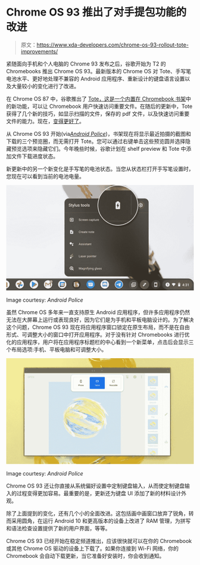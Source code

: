 # Chrome OS 93 推出了对手提包功能的改进

> 原文：<https://www.xda-developers.com/chrome-os-93-rollout-tote-improvements/>

紧随面向手机和个人电脑的 Chrome 93 发布之后，谷歌开始为 T2 的 Chromebooks 推出 Chrome OS 93。最新版本的 Chrome OS 对 Tote、手写笔电池水平、更好地处理不兼容的 Android 应用程序、重新设计的键盘语言设置以及大量较小的变化进行了改进。

在 Chrome OS 87 中，谷歌推出了 [Tote，这是一个内置在 Chromebook 书架](https://www.xda-developers.com/chrome-os-phone-hub-new-features/#:~:text=These%20files%20will%20then%20show%20up%20in%20Tote%2C%20a%20new%20space%20that%20keeps%20important%20files%20on%20your%20Shelf.%20Tote%20will%20also%20display%20your%20recent%20downloads%20and%20pinned%20files.)中的新功能，可以让 Chromebook 用户快速访问重要文件。在随后的更新中，Tote 获得了几个新的技巧，如显示扫描的文件，保存的 pdf 文件，以及快速访问重要文件的能力。现在，[变得更好了](https://blog.google/products/chromebooks/chromebook-keeps-important-files-at-your-fingertips/)。

从 Chrome OS 93 开始(via[*Android Police*](https://www.androidpolice.com/2021/09/07/chrome-os-93-is-heading-to-your-chromebook-today-and-its-all-about-the-details/))，书架现在将显示最近拍摄的截图和下载的三个预览圈，而无需打开 Tote。您可以通过右键单击这些预览圆并选择隐藏预览选项来隐藏它们。今年晚些时候，谷歌计划在 shelf preview 和 Tote 中添加文件下载进度状态。

新更新中的另一个新变化是手写笔的电池状态。当您从状态栏打开手写笔设置时，您现在可以看到当前的电池电量。

 <picture>![Stylus settings showing the battery level of a connected stylus pen](img/f7cbfd31ea095fa90c4c2a42126dc385.png)</picture> 

Image courtesy: *Android Police*

虽然 Chrome OS 多年来一直支持原生 Android 应用程序，但许多应用程序仍然无法在大屏幕上运行或表现良好，因为它们是为手机和平板电脑设计的。为了解决这个问题，Chrome OS 93 现在将应用程序窗口锁定在原生布局，而不是在自由形式、可调整大小的窗口中打开应用程序。对于没有针对 Chromebooks 进行优化的应用程序，用户将在应用程序标题栏的中心看到一个新菜单，点击后会显示三个布局选项:手机、平板电脑和可调整大小。

 <picture>![Gmail app on Chromebook showing new layout preset menu](img/e306d1d7c30a0f335e7ab47d1438bfb9.png)</picture> 

Image courtesy: *Android Police*

Chrome OS 93 还让你直接从系统偏好设置中定制键盘输入，从而使定制键盘输入的过程变得更加容易。最重要的是，更新还为键盘 UI 添加了新的材料设计外观。

除了上面提到的变化，还有几个小的全面改进。这包括画中画窗口放弃了锐角，转而采用圆角，在运行 Android 10 和更高版本的设备上改进了 RAM 管理，为拼写和语法检查设置提供了新的用户界面，等等。

Chrome OS 93 已经开始在稳定频道推出，应该很快就可以在你的 Chromebook 或其他 Chrome OS 驱动的设备上下载了。如果你连接到 Wi-Fi 网络，你的 Chromebook 会自动下载更新，当它准备好安装时，你会收到通知。